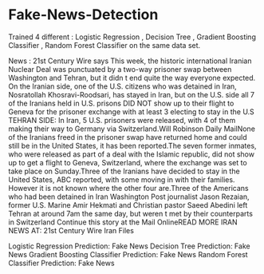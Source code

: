 # Fake-News-Detection

Trained 4 different : Logistic Regression , Decision Tree , Gradient Boosting Classifier , Random Forest Classifier on the same data set.

News : 21st Century Wire says This week, the historic international Iranian Nuclear Deal was punctuated by a two-way prisoner swap between Washington and Tehran, but it didn t end quite the way everyone expected. On the Iranian side, one of the U.S. citizens who was detained in Iran, Nosratollah Khosravi-Roodsari, has stayed in Iran, but on the U.S. side all 7 of the Iranians held in U.S. prisons DID NOT show up to their flight to Geneva for the prisoner exchange with at least 3 electing to stay in the U.S TEHRAN SIDE: In Iran, 5 U.S. prisoners were released, with 4 of them making their way to Germany via Switzerland.Will Robinson Daily MailNone of the Iranians freed in the prisoner swap have returned home and could still be in the United States, it has been reported.The seven former inmates, who were released as part of a deal with the Islamic republic, did not show up to get a flight to Geneva, Switzerland, where the exchange was set to take place on Sunday.Three of the Iranians have decided to stay in the United States, ABC reported, with some moving in with their families. However it is not known where the other four are.Three of the Americans who had been detained in Iran Washington Post journalist Jason Rezaian, former U.S. Marine Amir Hekmati and Christian pastor Saeed Abedini left Tehran at around 7am the same day, but weren t met by their counterparts in Switzerland Continue this story at the Mail OnlineREAD MORE IRAN NEWS AT: 21st Century Wire Iran Files

Logistic Regression Prediction: Fake News 
Decision Tree Prediction: Fake News 
Gradient Boosting Classifier Prediction: Fake News 
Random Forest Classifier Prediction: Fake News
